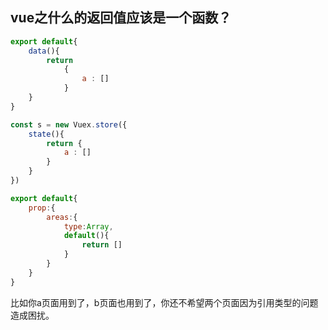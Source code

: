 ## vue之什么的返回值应该是一个函数？

```js
export default{
	data(){
		return 
        	{
                a : []
            }
	}
}

const s = new Vuex.store({
	state(){
		return {
			a : []
		}
	}
})

export default{
    prop:{
        areas:{
            type:Array,
            default(){
                return []
            }
        }
    }
}
```

比如你a页面用到了，b页面也用到了，你还不希望两个页面因为引用类型的问题造成困扰。